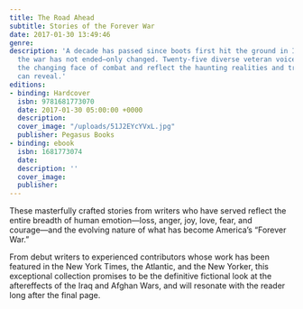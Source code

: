 ```yaml
---
title: The Road Ahead
subtitle: Stories of the Forever War
date: 2017-01-30 13:49:46
genre:
description: 'A decade has passed since boots first hit the ground in Iraq and Afghanistan. Yet
  the war has not ended―only changed. Twenty-five diverse veteran voices reflect
  the changing face of combat and reflect the haunting realities and truths only fiction
  can reveal.'
editions:
- binding: Hardcover
  isbn: 9781681773070
  date: 2017-01-30 05:00:00 +0000
  description: 
  cover_image: "/uploads/51J2EYcYVxL.jpg"
  publisher: Pegasus Books
- binding: ebook
  isbn: 1681773074
  date: 
  description: ''
  cover_image: 
  publisher: 
---
```

These masterfully crafted stories from writers who have served reflect the entire breadth of human emotion―loss, anger, joy, love, fear, and courage―and the evolving nature of what has become America’s “Forever War.”

From debut writers to experienced contributors whose work has been featured in the New York Times, the Atlantic, and the New Yorker, this exceptional collection promises to be the definitive fictional look at the aftereffects of the Iraq and Afghan Wars, and will resonate with the reader long after the final page.
